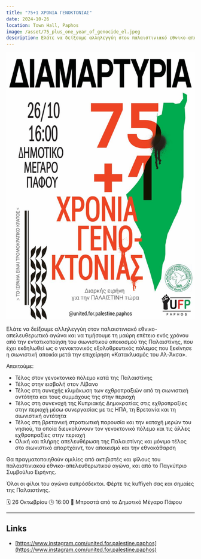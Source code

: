 ```yaml
---
title: "75+1 ΧΡΟΝΙΑ ΓΕΝΟΚΤΟΝΙΑΣ"
date: 2024-10-26
location: Town Hall, Paphos
image: /asset/75_plus_one_year_of_genocide_el.jpeg
description: Ελάτε να δείξουμε αλληλεγγύη στον παλαιστινιακό εθνικο-απελευθερωτικό αγώνα και να τιμήσουμε τη μαύρη επέτειο ενός χρόνου από την εντατικοποίηση του σιωνιστικού αποικισμού της Παλαιστίνης, που έχει εκδηλωθεί ως ο γενοκτονικός εξολοθρευτικός πόλεμος που ξεκίνησε η σιωνιστική αποικία μετά την επιχείρηση «Κατακλυσμός του Αλ-Άκσα».
---
```


![ "75+1 ΧΡΟΝΙΑ ΓΕΝΟΚΤΟΝΙΑΣ" Poster](/asset/75_plus_one_year_of_genocide_el.jpeg)

Ελάτε να δείξουμε αλληλεγγύη στον παλαιστινιακό εθνικο-απελευθερωτικό αγώνα και να τιμήσουμε τη μαύρη επέτειο ενός χρόνου από την εντατικοποίηση του σιωνιστικού αποικισμού της Παλαιστίνης, που έχει εκδηλωθεί ως ο γενοκτονικός εξολοθρευτικός πόλεμος που ξεκίνησε η σιωνιστική αποικία μετά την επιχείρηση «Κατακλυσμός του Αλ-Άκσα».

Απαιτούμε:

- Τέλος στον γενοκτονικό πόλεμο κατά της Παλαιστίνης
- Τέλος στην εισβολή στον Λίβανο
- Τέλος στη συνεχής κλιμάκωση των εχθροπραξιών από τη σιωνιστική οντότητα και τους συμμάχους της στην περιοχή
- Τέλος στη συνενοχή της Κυπριακής Δημοκρατίας στις εχθροπραξίες στην περιοχή μέσω συνεργασίας με τις ΗΠΑ, τη Βρετανία και τη σιωνιστική οντότητα
- Τέλος στη βρετανική στρατιωτική παρουσία και την κατοχή μερών του νησιού, τα οποία διευκολύνουν τον γενοκτονικό πόλεμο και τις άλλες εχθροπραξίες στην περιοχή
- Ολική και πλήρης απελευθέρωση της Παλαιστίνης και μόνιμο τέλος στο σιωνιστικό απαρτχάιντ, τον αποικισμό και την εθνοκάθαρση

Θα πραγματοποιηθούν ομιλίες από ακτιβιστές και φίλους του παλαιστινιακού εθνικο-απελευθερωτικού αγώνα, και από το Παγκύπριο Συμβούλιο Ειρήνης.

Όλοι οι φίλοι του αγώνα ευπρόσδεκτοι. Φέρτε τις kuffiyeh σας και σημαίες της Παλαιστίνης.

🗓️ 26 Οκτωβρίου
🕒 16:00
📍 Μπροστά από το Δημοτικό Μέγαρο Πάφου

---

## Links

- [https://www.instagram.com/united.for.palestine.paphos](https://www.instagram.com/united.for.palestine.paphos)

